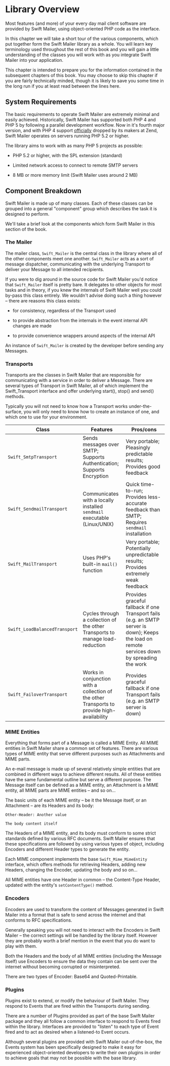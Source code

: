 Library Overview
================

Most features (and more) of your every day mail client software are provided
by Swift Mailer, using object-oriented PHP code as the interface.

In this chapter we will take a short tour of the various components, which put
together form the Swift Mailer library as a whole. You will learn key
terminology used throughout the rest of this book and you will gain a little
understanding of the classes you will work with as you integrate Swift Mailer
into your application.

This chapter is intended to prepare you for the information contained in the
subsequent chapters of this book. You may choose to skip this chapter if you
are fairly technically minded, though it is likely to save you some time in
the long run if you at least read between the lines here.

System Requirements
-------------------

The basic requirements to operate Swift Mailer are extremely minimal and
easily achieved. Historically, Swift Mailer has supported both PHP 4 and PHP 5
by following a parallel development workflow. Now in it's fourth major
version, and with PHP 4 support [officially][1] dropped by its makers at Zend,
Swift Mailer operates on servers running PHP 5.2 or higher.

The library aims to work with as many PHP 5 projects as possible:

 * PHP 5.2 or higher, with the SPL extension (standard)

 * Limited network access to connect to remote SMTP servers

 * 8 MB or more memory limit (Swift Mailer uses around 2 MB)

Component Breakdown
-------------------

Swift Mailer is made up of many classes. Each of these classes can be grouped
into a general "component" group which describes the task it is designed to
perform.

We'll take a brief look at the components which form Swift Mailer in this section of the book.

### The Mailer

The mailer class, `Swift_Mailer` is the central class in the
library where all of the other components meet one another.
`Swift_Mailer` acts as a sort of message dispatcher,
communicating with the underlying Transport to deliver your Message to all
intended recipients.

If you were to dig around in the source code for Swift Mailer you'd notice
that `Swift_Mailer` itself is pretty bare. It delegates to
other objects for most tasks and in theory, if you knew the internals of Swift
Mailer well you could by-pass this class entirely. We wouldn't advise doing
such a thing however &#8211; there are reasons this class exists:

  * for consistency, regardless of the Transport used

  * to provide abstraction from the internals in the event internal API
    changes are made

  * to provide convenience wrappers around aspects of the internal API

An instance of `Swift_Mailer` is created by the developer
before sending any Messages.

### Transports

Transports are the classes in Swift Mailer that are responsible for
communicating with a service in order to deliver a Message. There are several
types of Transport in Swift Mailer, all of which implement the Swift_Transport
interface and offer underlying start(), stop() and send() methods.

Typically you will not need to know how a Transport works under-the-surface,
you will only need to know how to create an instance of one, and which one to
use for your environment.

| Class | Features | Pros/cons |
| ----- | -------- | --------- |
| `Swift_SmtpTransport` | Sends messages over SMTP; Supports Authentication; Supports Encryption | Very portable; Pleasingly predictable results; Provides good feedback |
| `Swift_SendmailTransport` | Communicates with a locally installed `sendmail` executable (Linux/UNIX) | Quick time-to-run;  Provides less-accurate feedback than SMTP; Requires `sendmail` installation |
| `Swift_MailTransport` | Uses PHP's built-in `mail()` function | Very portable; Potentially unpredictable results; Provides extremely weak feedback |
| `Swift_LoadBalancedTransport` | Cycles through a collection of the other Transports to manage load-reduction | Provides graceful fallback if one Transport fails (e.g. an SMTP server is down); Keeps the load on remote services down by spreading the work |
| `Swift_FailoverTransport` | Works in conjunction with a collection of the other Transports to provide high-availability | Provides graceful fallback if one Transport fails (e.g. an SMTP server is down) |

### MIME Entities

Everything that forms part of a Message is called a MIME Entity. All MIME
entities in Swift Mailer share a common set of features. There are various
types of MIME entity that serve different purposes such as Attachments and
MIME parts.

An e-mail message is made up of several relatively simple entities that are
combined in different ways to achieve different results. All of these entities
have the same fundamental outline but serve a different purpose. The Message
itself can be defined as a MIME entity, an Attachment is a MIME entity, all
MIME parts are MIME entities &#8211; and so on&#8230;

The basic units of each MIME entity &#8211; be it the Message itself, or an
Attachment &#8211; are its Headers and its body:

    Other-Header: Another value

    The body content itself

The Headers of a MIME entity, and its body must conform to some strict
standards defined by various RFC documents. Swift Mailer ensures that these
specifications are followed by using various types of object, including
Encoders and different Header types to generate the entity.

Each MIME component implements the base `Swift_Mime_MimeEntity`
interface, which offers methods for retrieving Headers, adding new Headers,
changing the Encoder, updating the body and so on&#8230;

All MIME entities have one Header in common &#8211; the Content-Type Header,
updated with the entity's `setContentType()` method.

### Encoders

Encoders are used to transform the content of Messages generated in Swift
Mailer into a format that is safe to send across the internet and that
conforms to RFC specifications.

Generally speaking you will not need to interact with the Encoders in Swift
Mailer &#8211; the correct settings will be handled by the library itself.
However they are probably worth a brief mention in the event that you do want
to play with them.

Both the Headers and the body of all MIME entities (including the Message
itself) use Encoders to ensure the data they contain can be sent over the
internet without becoming corrupted or misinterpreted.

There are two types of Encoder: Base64 and Quoted-Printable.

### Plugins

Plugins exist to extend, or modify the behaviour of Swift Mailer. They respond
to Events that are fired within the Transports during sending.

There are a number of Plugins provided as part of the base Swift Mailer
package and they all follow a common interface to respond to Events fired
within the library. Interfaces are provided to "listen" to each type of Event
fired and to act as desired when a listened-to Event occurs.

Although several plugins are provided with Swift Mailer out-of-the-box, the
Events system has been specifically designed to make it easy for experienced
object-oriented developers to write their own plugins in order to achieve
goals that may not be possible with the base library.

[1]: http://www.php.net/archive/2007.php#2007-07-13-1 "PHP 4 end of life announcement on php.net"
